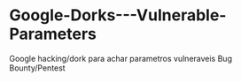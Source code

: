 # Google-Dorks---Vulnerable-Parameters
Google hacking/dork para achar parametros vulneraveis Bug Bounty/Pentest
